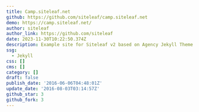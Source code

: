 ```yaml
---
title: Camp.siteleaf.net
github: https://github.com/siteleaf/camp.siteleaf.net
demo: https://camp.siteleaf.net/
author: siteleaf
author_link: https://github.com/siteleaf
date: 2023-11-30T10:22:50.374Z
description: Example site for Siteleaf v2 based on Agency Jekyll Theme by @y7kim
ssg:
  - Jekyll
css: []
cms: []
category: []
draft: false
publish_date: '2016-06-06T04:48:01Z'
update_date: '2016-08-03T03:14:57Z'
github_star: 3
github_fork: 3
---
```

